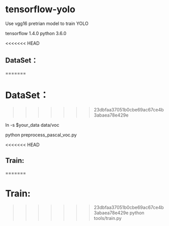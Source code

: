 # tensorflow-yolo

 Use vgg16 pretrian model to train YOLO
 
 tensorflow 1.4.0
 python 3.6.0
 
<<<<<<< HEAD
 ## DataSet：
=======
 # DataSet：
>>>>>>> 23dbfaa37051b0cbe69ac67ce4b3abaea78e429e
 
 ln -s $your_data data/voc
 
 python preprocess_pascal_voc.py  
 
 
<<<<<<< HEAD
 ## Train:
=======
 # Train:
>>>>>>> 23dbfaa37051b0cbe69ac67ce4b3abaea78e429e
 python tools/train.py
